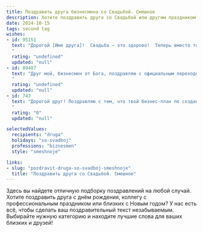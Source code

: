 ```yaml
---
title: Поздравить друга бизнесмена со Свадьбой. Смешное
description: Хотите поздравить друга со Свадьбой или другим праздником? Наш ИИ создаст незабываемое поздравление, а вы обязательно выделитесь среди других.  
date: 2024-10-15
tags: second tag
wishes:
- id: 95151
  text: "Дорогой [Имя друга]!  Свадьба – это здорово!  Теперь вместо того, чтобы строить бизнес-империю, ты будешь строить… семейный очаг!  Надеюсь,  в нём будет не меньше прибыли, чем в твоих сделках, а активы будут постоянно увеличиваться (в виде очаровательных малышей).  Горько! (но не слишком,  за рулём-то ты теперь один!)
  "
  rating: "undefined"
  updated: "null"
- id: 89487
  text: "Друг мой, бизнесмен от Бога, поздравляю с официальным переходом в статус \"женаты\"!  Надеюсь, сделка по заключению брака окажется куда выгоднее, чем все твои прошлые проекты, и дивиденды будут радовать тебя всю жизнь!  Пусть семейный бюджет постоянно растёт, а единственные кризисы, которые вы будете переживать – это кризис нехватки времени на всё, что вам хочется сделать вдвоём!  Горько! (но не очень, чтобы утром на работу бодро встать).
  "
  rating: "undefined"
  updated: "null"
- id: 743
  text: "Дорогой друг! Поздравляю с тем, что твой бизнес-план по созданию семьи успешно реализован! Желаю, чтобы семейный стартап радовал стабильным ростом прибыли в виде звонкого детского смеха и неиссякаемой взаимной любви! Горько!
  "
  rating: "0"
  updated: "null"

selectedValues:
  recipients: "druga"
  holidays: "so-svadboj"
  professions: "biznesmen"
  style: "smeshnoje"

links:
- slug: "pozdravit-druga-so-svadboj-smeshnoje"
  title: "Поздравить друга со Свадьбой. Смешное"
---
```


Здесь вы найдете отличную подборку поздравлений на любой случай. 
Хотите поздравить друга с днём рождения, коллегу с профессиональным праздником или близких с Новым годом? У нас есть всё, чтобы сделать ваш поздравительный текст незабываемым. Выбирайте нужную категорию и находите лучшие слова для ваших близких и друзей!
